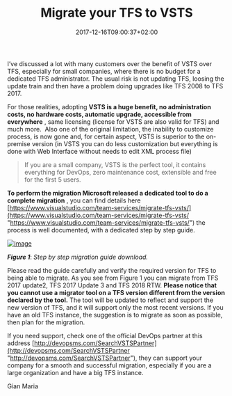 ﻿---
title: "Migrate your TFS to VSTS"
description: ""
date: 2017-12-16T09:00:37+02:00
draft: false
tags: [VSTS]
categories: [Team Foundation Server]
---
I’ve discussed a lot with many customers over the benefit of VSTS over TFS, especially for small companies, where there is no budget for a dedicated TFS administrator. The usual risk is not updating TFS, loosing the update train and then have a problem doing upgrades like TFS 2008 to TFS 2017.

For those realities, adopting  **VSTS is a huge benefit, no administration costs, no hardware costs, automatic upgrade, accessible from everywhere** , same licensing (license for VSTS are also valid for TFS) and much more.  Also one of the original limitation, the inability to customize process, is now gone and, for certain aspect, VSTS is superior to the on-premise version (in VSTS you can do less customization but everything is done with Web Interface without needs to edit XML process file)

> If you are a small company, VSTS is the perfect tool, it contains everything for DevOps, zero maintenance cost, extensible and free for the first 5 users.

 **To perform the migration Microsoft released a dedicated tool to do a complete migration** , you can find details here [https://www.visualstudio.com/team-services/migrate-tfs-vsts/](https://www.visualstudio.com/team-services/migrate-tfs-vsts/ "https://www.visualstudio.com/team-services/migrate-tfs-vsts/") the process is well documented, with a dedicated step by step guide.

[![image](https://www.codewrecks.com/blog/wp-content/uploads/2017/12/image_thumb-5.png "image")](https://www.codewrecks.com/blog/wp-content/uploads/2017/12/image-5.png)

 ***Figure 1***: *Step by step migration guide download.*

Please read the guide carefully and verify the required version for TFS to being able to migrate. As you see from Figure 1 you can migrate from TFS 2017 update2, TFS 2017 Update 3 and TFS 2018 RTW.  **Please notice that you cannot use a migrator tool on a TFS version different from the version declared by the tool.** The tool will be updated to reflect and support the new version of TFS, and it will support only the most recent versions. If you have an old TFS instance, the suggestion is to migrate as soon as possible, then plan for the migration.

If you need support, check one of the official DevOps partner at this address [http://devopsms.com/SearchVSTSPartner](http://devopsms.com/SearchVSTSPartner "http://devopsms.com/SearchVSTSPartner"), they can support your company for a smooth and successful migration, especially if you are a large organization and have a big TFS instance.

Gian Maria
